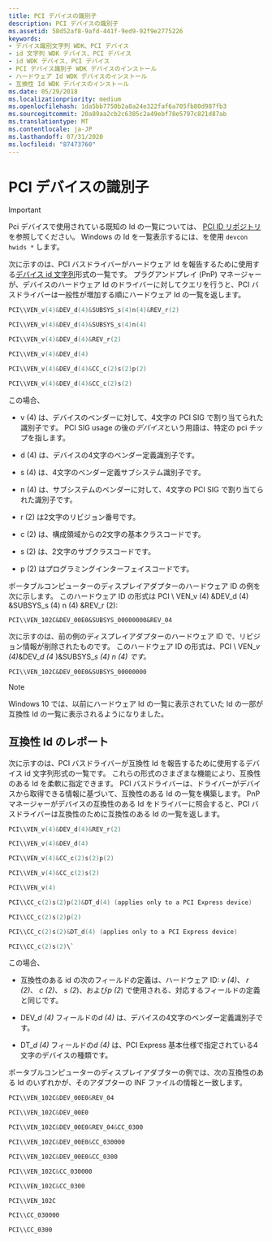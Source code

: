 ```yaml
---
title: PCI デバイスの識別子
description: PCI デバイスの識別子
ms.assetid: 58d52af8-9afd-441f-9ed9-92f9e2775226
keywords:
- デバイス識別文字列 WDK、PCI デバイス
- id 文字列 WDK デバイス、PCI デバイス
- id WDK デバイス、PCI デバイス
- PCI デバイス識別子 WDK デバイスのインストール
- ハードウェア Id WDK デバイスのインストール
- 互換性 Id WDK デバイスのインストール
ms.date: 05/29/2018
ms.localizationpriority: medium
ms.openlocfilehash: 1da5bb7750b2a8a24e322faf6a705fb80d987fb3
ms.sourcegitcommit: 20a89aa2cb2c6385c2a49ebf78e5797c821d87ab
ms.translationtype: MT
ms.contentlocale: ja-JP
ms.lasthandoff: 07/31/2020
ms.locfileid: "87473760"
---
```

# <a name="identifiers-for-pci-devices"></a>PCI デバイスの識別子

> [!IMPORTANT]
> Pci デバイスで使用されている既知の Id の一覧については、 [PCI ID リポジトリ](https://pci-ids.ucw.cz/)を参照してください。 Windows の Id を一覧表示するには、を使用 `devcon hwids *` します。

次に示すのは、PCI バスドライバーがハードウェア Id を報告するために使用する[デバイス id 文字列](device-identification-strings.md)形式の一覧です。 プラグアンドプレイ (PnP) マネージャーが、デバイスのハードウェア Id のドライバーに対してクエリを行うと、PCI バスドライバーは一般性が増加する順にハードウェア Id の一覧を返します。

```cpp
PCI\\VEN_v(4)&DEV_d(4)&SUBSYS_s(4)n(4)&REV_r(2)

PCI\\VEN_v(4)&DEV_d(4)&SUBSYS_s(4)n(4)

PCI\\VEN_v(4)&DEV_d(4)&REV_r(2)

PCI\\VEN_v(4)&DEV_d(4)

PCI\\VEN_v(4)&DEV_d(4)&CC_c(2)s(2)p(2)

PCI\\VEN_v(4)&DEV_d(4)&CC_c(2)s(2)
```

この場合、

- v (4) は、デバイスのベンダーに対して、4文字の PCI SIG で割り当てられた識別子です。 PCI SIG usage の後の*デバイス*という用語は、特定の pci チップを指します。

- d (4) は、デバイスの4文字のベンダー定義識別子です。

- s (4) は、4文字のベンダー定義サブシステム識別子です。

- n (4) は、サブシステムのベンダーに対して、4文字の PCI SIG で割り当てられた識別子です。

- r (2) は2文字のリビジョン番号です。

- c (2) は、構成領域からの2文字の基本クラスコードです。

- s (2) は、2文字のサブクラスコードです。

- p (2) はプログラミングインターフェイスコードです。

ポータブルコンピューターのディスプレイアダプターのハードウェア ID の例を次に示します。 このハードウェア ID の形式は PCI \\ VEN_v (4) &DEV_d (4) &SUBSYS_s (4) n (4) &REV_r (2):

`PCI\\VEN_102C&DEV_00E0&SUBSYS_00000000&REV_04`

次に示すのは、前の例のディスプレイアダプターのハードウェア ID で、リビジョン情報が削除されたものです。 このハードウェア ID の形式は、PCI \\ VEN_<em>v (4)</em>&DEV_<em>d (4</em> )&SUBSYS_*s (4) n (4) です。*

`PCI\\VEN_102C&DEV_00E0&SUBSYS_00000000`

>[!NOTE]
>Windows 10 では、以前にハードウェア Id の一覧に表示されていた Id の一部が互換性 Id の一覧に表示されるようになりました。

## <a name="reporting-compatible-ids"></a>互換性 Id のレポート

次に示すのは、PCI バスドライバーが互換性 Id を報告するために使用するデバイス id 文字列形式の一覧です。 これらの形式のさまざまな機能により、互換性のある Id を柔軟に指定できます。 PCI バスドライバーは、ドライバーがデバイスから取得できる情報に基づいて、互換性のある Id の一覧を構築します。 PnP マネージャーがデバイスの互換性のある Id をドライバーに照会すると、PCI バスドライバーは互換性のために互換性のある Id の一覧を返します。

```cpp
PCI\\VEN_v(4)&DEV_d(4)&REV_r(2)

PCI\\VEN_v(4)&DEV_d(4)

PCI\\VEN_v(4)&CC_c(2)s(2)p(2)

PCI\\VEN_v(4)&CC_c(2)s(2)

PCI\\VEN_v(4)

PCI\\CC_c(2)s(2)p(2)&DT_d(4) (applies only to a PCI Express device)

PCI\\CC_c(2)s(2)p(2)

PCI\\CC_c(2)s(2)&DT_d(4) (applies only to a PCI Express device)

PCI\\CC_c(2)s(2)\`
```

この場合、

- 互換性のある id の次のフィールドの定義は、ハードウェア ID: *v (4)*、 *r (2)*、 *c (2)*、 *s (2*)、および*p (2*) で使用される、対応するフィールドの定義と同じです。

- DEV_*d (4)* フィールドの*d (4)* は、デバイスの4文字のベンダー定義識別子です。

- DT_*d (4)* フィールドの*d (4)* は、PCI Express 基本仕様で指定されている4文字のデバイスの種類です。

ポータブルコンピューターのディスプレイアダプターの例では、次の互換性のある Id のいずれかが、そのアダプターの INF ファイルの情報と一致します。

```cpp
PCI\\VEN_102C&DEV_00E0&REV_04

PCI\\VEN_102C&DEV_00E0

PCI\\VEN_102C&DEV_00E0&REV_04&CC_0300

PCI\\VEN_102C&DEV_00E0&CC_030000

PCI\\VEN_102C&DEV_00E0&CC_0300

PCI\\VEN_102C&CC_030000

PCI\\VEN_102C&CC_0300

PCI\\VEN_102C

PCI\\CC_030000

PCI\\CC_0300
```
